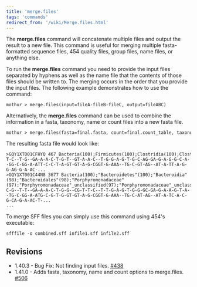 ```yaml
---
title: 'merge.files'
tags: 'commands'
redirect_from: '/wiki/Merge.files.html'
---
```

The **merge.files** command will concatenate
multiple files and output the result to a new file. This command is
useful for merging multiple fasta-formatted sequence files, 454 quality
files, group files, name files, or anything else.

To run the **merge.files** command you need to provide the input files
separated by hyphens as well as the name file that the contents of those
files should be written to. The merging occurs in the order that you
provide the input files. The following example demonstrates how to use
the command:

    mothur > merge.files(input=fileA-fileB-fileC, output=fileABC)

Alternatively, the **merge.files** command can be used to combine the
information in a fasta, taxonomy, name or count files into a new fasta
file.

    mothur > merge.files(fasta=final.fasta, count=final.count_table, taxonomy=final.taxonomy)

The resulting fasta file would look like:

    >GQY1XT001CFHYQ 467 Bacteria(100);Firmicutes(100);Clostridia(100);Clostridiales(100);Clostridiales_unclassified(100);Clostridiales_unclassified(100);Clostridiales_unclassified(100);
    T-C--T-G--GA-A-A-C-T-G-T--GT-A-A-C--T-G-G-A-G-T-G-C-AG-GA-G-A-G-G-C-A--GG-C-GG-A-ATT-C-C-T-A-GT-GT-A-G-CGGT-G-AAA--TG-C-GT-AG--AT-A-TT-A-G-G-AG-G-A-AC-...
    >GQY1XT001C44N8 3677 Bacteria(100);"Bacteroidetes"(100);"Bacteroidia"(98);"Bacteroidales"(98);"Porphyromonadaceae"(97);"Porphyromonadaceae"_unclassified(97);"Porphyromonadaceae"_unclassified(97);
    C-G--T-T--GA-A-A-C-T-G-G--CG-T-T-C--T-T-G-A-G-T-G-G-GC-GA-G-A-A-G-T-A--TG-C-GG-A-ATG-C-G-T-G-GT-GT-A-G-CGGT-G-AAA--TG-C-AT-AG--AT-A-TC-A-C-G-CA-G-A-AC-T-...
    ...

To merge SFF files you can simply use this command using 454\'s
executable:

    sfffile -o combined.sff infile1.sff infile2.sff

## Revisions

-   1.40.3 - Bug Fix: Not finding input files.
    [\#438](https://github.com/mothur/mothur/issues/438)
-   1.41.0 - Adds fasta, taxonomy, name and count options to
    merge.files. [\#506](https://github.com/mothur/mothur/issues/506)


